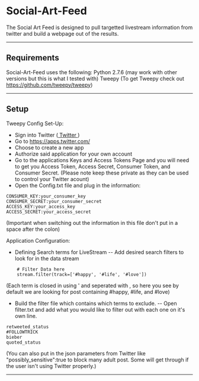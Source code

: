 # Social-Art-Feed
The Social Art Feed is designed to pull targetted livestream information from twitter and build a webpage out of the results. 

<hr>

## Requirements
Social-Art-Feed uses the following:
Python 2.7.6 (may work with other versions but this is what I tested with)
Tweepy (To get Tweepy check out <a href:="https://github.com/tweepy/tweepy">https://github.com/tweepy/tweepy</a>)

<hr>

## Setup
Tweepy Config Set-Up:
- Sign into Twitter (<a href="https://twitter.com"> Twitter </a>)
- Go to <a href="https://apps.twitter.com/"> https://apps.twitter.com/ </a>
- Choose to create a new app
- Authorize said application for your own account
- Go to the applications Keys and Access Tokens Page and you will need to get you Access Token, Access Secret, Consumer Token, and Consumer Secret. (Please note keep these private as they can be used to control your Twitter acount)
- Open the Config.txt file and plug in the information:
```
CONSUMER_KEY:your_consumer_key
CONSUMER_SECRET:your_consumer_secret
ACCESS_KEY:your_access_key
ACCESS_SECRET:your_access_secret
```
(Important when switching out the information in this file don't put in a space after the colon)

Application Configuration:
- Defining Search terms for LiveStream
-- Add desired search filters to look for in the data stream
```
    # Filter Data here
    stream.filter(track=['#happy', '#life', '#love'])
```
(Each term is closed in using ' and seperated with , so here you see by default we are looking for post containing #happy, #life, and #love)
- Build the filter file which contains which terms to exclude.
-- Open filter.txt and add what you would like to filter out with each one on it's own line.
```
retweeted_status
#FOLLOWTRICK
bieber
quoted_status
```
(You can also put in the json parameters from Twitter like "possibly_sensitive":true to block many adult post. Some will get through if the user isn't using Twitter properly.)
<hr>
